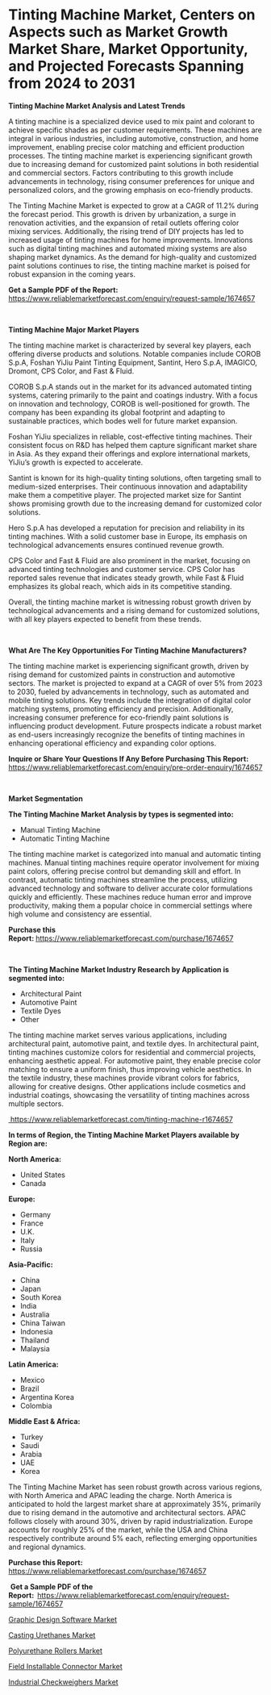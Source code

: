 <p><h1>Tinting Machine Market, Centers on Aspects such as Market Growth Market Share, Market Opportunity, and Projected Forecasts Spanning from 2024 to 2031</h1></p><p><strong>Tinting Machine Market Analysis and Latest Trends</strong></p>
<p><p>A tinting machine is a specialized device used to mix paint and colorant to achieve specific shades as per customer requirements. These machines are integral in various industries, including automotive, construction, and home improvement, enabling precise color matching and efficient production processes. The tinting machine market is experiencing significant growth due to increasing demand for customized paint solutions in both residential and commercial sectors. Factors contributing to this growth include advancements in technology, rising consumer preferences for unique and personalized colors, and the growing emphasis on eco-friendly products.</p><p>The Tinting Machine Market is expected to grow at a CAGR of 11.2% during the forecast period. This growth is driven by urbanization, a surge in renovation activities, and the expansion of retail outlets offering color mixing services. Additionally, the rising trend of DIY projects has led to increased usage of tinting machines for home improvements. Innovations such as digital tinting machines and automated mixing systems are also shaping market dynamics. As the demand for high-quality and customized paint solutions continues to rise, the tinting machine market is poised for robust expansion in the coming years.</p></p>
<p><strong>Get a Sample PDF of the Report:&nbsp;</strong> <a href="https://www.reliablemarketforecast.com/enquiry/request-sample/1674657?utm_campaign=1169&utm_medium=2&utm_source=Github&utm_content=ia&utm_term=18112024&utm_id=tinting-machine">https://www.reliablemarketforecast.com/enquiry/request-sample/1674657</a></p>
<p>&nbsp;</p>
<p><strong>Tinting Machine Major Market Players</strong></p>
<p><p>The tinting machine market is characterized by several key players, each offering diverse products and solutions. Notable companies include COROB S.p.A, Foshan YiJiu Paint Tinting Equipment, Santint, Hero S.p.A, IMAGICO, Dromont, CPS Color, and Fast & Fluid.</p><p>COROB S.p.A stands out in the market for its advanced automated tinting systems, catering primarily to the paint and coatings industry. With a focus on innovation and technology, COROB is well-positioned for growth. The company has been expanding its global footprint and adapting to sustainable practices, which bodes well for future market expansion.</p><p>Foshan YiJiu specializes in reliable, cost-effective tinting machines. Their consistent focus on R&D has helped them capture significant market share in Asia. As they expand their offerings and explore international markets, YiJiu’s growth is expected to accelerate.</p><p>Santint is known for its high-quality tinting solutions, often targeting small to medium-sized enterprises. Their continuous innovation and adaptability make them a competitive player. The projected market size for Santint shows promising growth due to the increasing demand for customized color solutions.</p><p>Hero S.p.A has developed a reputation for precision and reliability in its tinting machines. With a solid customer base in Europe, its emphasis on technological advancements ensures continued revenue growth.</p><p>CPS Color and Fast & Fluid are also prominent in the market, focusing on advanced tinting technologies and customer service. CPS Color has reported sales revenue that indicates steady growth, while Fast & Fluid emphasizes its global reach, which aids in its competitive standing.</p><p>Overall, the tinting machine market is witnessing robust growth driven by technological advancements and a rising demand for customized solutions, with all key players expected to benefit from these trends.</p></p>
<p>&nbsp;</p>
<p><strong>What Are The Key Opportunities For Tinting Machine Manufacturers?</strong></p>
<p><p>The tinting machine market is experiencing significant growth, driven by rising demand for customized paints in construction and automotive sectors. The market is projected to expand at a CAGR of over 5% from 2023 to 2030, fueled by advancements in technology, such as automated and mobile tinting solutions. Key trends include the integration of digital color matching systems, promoting efficiency and precision. Additionally, increasing consumer preference for eco-friendly paint solutions is influencing product development. Future prospects indicate a robust market as end-users increasingly recognize the benefits of tinting machines in enhancing operational efficiency and expanding color options.</p></p>
<p><strong>Inquire or Share Your Questions If Any Before Purchasing This Report:</strong> <a href="https://www.reliablemarketforecast.com/enquiry/pre-order-enquiry/1674657?utm_campaign=1169&utm_medium=2&utm_source=Github&utm_content=ia&utm_term=18112024&utm_id=tinting-machine">https://www.reliablemarketforecast.com/enquiry/pre-order-enquiry/1674657</a></p>
<p>&nbsp;</p>
<p><strong>Market Segmentation</strong></p>
<p><strong>The Tinting Machine Market Analysis by types is segmented into:</strong></p>
<p><ul><li>Manual Tinting Machine</li><li>Automatic Tinting Machine</li></ul></p>
<p><p>The tinting machine market is categorized into manual and automatic tinting machines. Manual tinting machines require operator involvement for mixing paint colors, offering precise control but demanding skill and effort. In contrast, automatic tinting machines streamline the process, utilizing advanced technology and software to deliver accurate color formulations quickly and efficiently. These machines reduce human error and improve productivity, making them a popular choice in commercial settings where high volume and consistency are essential.</p></p>
<p><strong>Purchase this Report:&nbsp;</strong><a href="https://www.reliablemarketforecast.com/purchase/1674657?utm_campaign=1169&utm_medium=2&utm_source=Github&utm_content=ia&utm_term=18112024&utm_id=tinting-machine">https://www.reliablemarketforecast.com/purchase/1674657</a></p>
<p>&nbsp;</p>
<p><strong>The Tinting Machine Market Industry Research by Application is segmented into:</strong></p>
<p><ul><li>Architectural Paint</li><li>Automotive Paint</li><li>Textile Dyes</li><li>Other</li></ul></p>
<p><p>The tinting machine market serves various applications, including architectural paint, automotive paint, and textile dyes. In architectural paint, tinting machines customize colors for residential and commercial projects, enhancing aesthetic appeal. For automotive paint, they enable precise color matching to ensure a uniform finish, thus improving vehicle aesthetics. In the textile industry, these machines provide vibrant colors for fabrics, allowing for creative designs. Other applications include cosmetics and industrial coatings, showcasing the versatility of tinting machines across multiple sectors.</p></p>
<p><a href="https://www.reliablemarketforecast.com/tinting-machine-r1674657?utm_campaign=1169&utm_medium=2&utm_source=Github&utm_content=ia&utm_term=18112024&utm_id=tinting-machine">&nbsp;https://www.reliablemarketforecast.com/tinting-machine-r1674657</a></p>
<p><strong>In terms of Region, the Tinting Machine Market Players available by Region are:</strong></p>
<p>
    <p> <strong> North America: </strong>
        <ul>
            <li>United States</li>
            <li>Canada</li>
        </ul>
        </p> 
    <p> <strong> Europe: </strong>
        <ul>
            <li>Germany</li>
            <li>France</li>
            <li>U.K.</li>
            <li>Italy</li>
            <li>Russia</li>
        </ul>
        </p> 
    <p> <strong> Asia-Pacific: </strong>
        <ul>
            <li>China</li>
            <li>Japan</li>
            <li>South Korea</li>
            <li>India</li>
            <li>Australia</li>
            <li>China Taiwan</li>
            <li>Indonesia</li>
            <li>Thailand</li>
            <li>Malaysia</li>
        </ul>
        </p> 
    <p> <strong> Latin America: </strong>
        <ul>
            <li>Mexico</li>
            <li>Brazil</li>
            <li>Argentina Korea</li>
            <li>Colombia</li>
        </ul>
        </p> 
    <p> <strong> Middle East & Africa: </strong>
        <ul>
            <li>Turkey</li>
            <li>Saudi</li>
            <li>Arabia</li>
            <li>UAE</li>
            <li>Korea</li>
        </ul>
    </p>
    </p>
<p><p>The Tinting Machine Market has seen robust growth across various regions, with North America and APAC leading the charge. North America is anticipated to hold the largest market share at approximately 35%, primarily due to rising demand in the automotive and architectural sectors. APAC follows closely with around 30%, driven by rapid industrialization. Europe accounts for roughly 25% of the market, while the USA and China respectively contribute around 5% each, reflecting emerging opportunities and regional dynamics.</p></p>
<p><strong>Purchase this Report: </strong><a href="https://www.reliablemarketforecast.com/purchase/1674657?utm_campaign=1169&utm_medium=2&utm_source=Github&utm_content=ia&utm_term=18112024&utm_id=tinting-machine">https://www.reliablemarketforecast.com/purchase/1674657</a></p>
<p>&nbsp;<strong>Get a Sample PDF of the Report:&nbsp;&nbsp;</strong><a href="https://www.reliablemarketforecast.com/enquiry/request-sample/1674657?utm_campaign=1169&utm_medium=2&utm_source=Github&utm_content=ia&utm_term=18112024&utm_id=tinting-machine">https://www.reliablemarketforecast.com/enquiry/request-sample/1674657</a></p>
<p><strong></strong></p>
<p><p><a href="https://github.com/pizolina/Market-Research-Report-List-6/blob/main/graphic-design-software-market.md?utm_campaign=1169&utm_medium=2&utm_source=Github&utm_content=ia&utm_term=18112024&utm_id=tinting-machine">Graphic Design Software Market</a></p><p><a href="https://issuu.com/reportprime-2/docs/casting-urethanes-market-size-2030._9445d8c97e1073?utm_campaign=1169&utm_medium=2&utm_source=Github&utm_content=ia&utm_term=18112024&utm_id=tinting-machine">Casting Urethanes Market</a></p><p><a href="https://issuu.com/reportprime-2/docs/polyurethane-rollers-market-size-20_b14f4d550ea2ff?utm_campaign=1169&utm_medium=2&utm_source=Github&utm_content=ia&utm_term=18112024&utm_id=tinting-machine">Polyurethane Rollers Market</a></p><p><a href="https://www.linkedin.com/pulse/strategic-market-insights-navigating-global-field-installable-s3gxe?utm_campaign=1169&utm_medium=2&utm_source=Github&utm_content=ia&utm_term=18112024&utm_id=tinting-machine">Field Installable Connector Market</a></p><p><a href="https://www.linkedin.com/pulse/strategic-market-insights-navigating-global-industrial-v4oge?utm_campaign=1169&utm_medium=2&utm_source=Github&utm_content=ia&utm_term=18112024&utm_id=tinting-machine">Industrial Checkweighers Market</a></p></p>